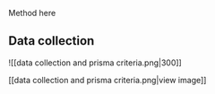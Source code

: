 
Method here

## Data collection

![[data collection and prisma criteria.png|300]]

[[data collection and prisma criteria.png|view image]]

